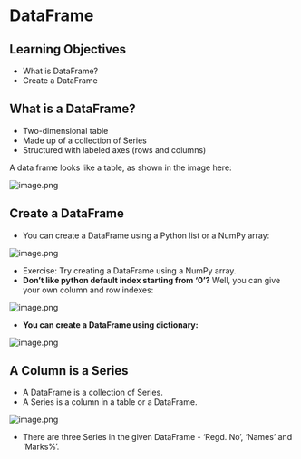 # DataFrame

## Learning Objectives

* What is DataFrame?
* Create a DataFrame

## What is a DataFrame?

* Two-dimensional table
* Made up of a collection of Series
* Structured with labeled axes (rows and columns)

A data frame looks like a table, as shown in the image here:










![image.png](https://dphi-live.s3.amazonaws.com/media_uploads/image_ebaddd603f8d4917abf0f77bbc358eeb.png)










## Create a DataFrame

* You can create a DataFrame using a Python list or a NumPy array:








![image.png](https://dphi-live.s3.amazonaws.com/media_uploads/image_7365e26062974270be514dc0d7a0963f.png)







* Exercise: Try creating a DataFrame using a NumPy array.
* **Don’t like python default index starting from ‘0’?** Well, you can give your own column and row indexes:






![image.png](https://dphi-live.s3.amazonaws.com/media_uploads/image_cbcd08ba73904b2d882dea2d06283a31.png)





* **You can create a DataFrame using dictionary:**







![image.png](https://dphi-live.s3.amazonaws.com/media_uploads/image_1064cc0cabc74eb985e5d95c7be8c6a0.png)







## A Column is a Series

* A DataFrame is a collection of Series.
* A Series is a column in a table or a DataFrame.

![image.png](https://dphi-live.s3.amazonaws.com/media_uploads/image_c26c3dfa04f1419d83d73bbb22a8a446.png)

* There are three Series in the given DataFrame - ‘Regd. No’, ‘Names’ and ‘Marks%’.
